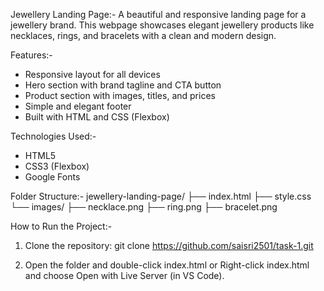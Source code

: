 Jewellery Landing Page:-
A beautiful and responsive landing page for a jewellery brand. This webpage showcases elegant jewellery products like necklaces, rings, and bracelets with a clean and modern design.

Features:-
- Responsive layout for all devices
- Hero section with brand tagline and CTA button
- Product section with images, titles, and prices
- Simple and elegant footer
- Built with HTML and CSS (Flexbox)

Technologies Used:-
- HTML5
- CSS3 (Flexbox)
- Google Fonts

Folder Structure:-
jewellery-landing-page/
├── index.html
├── style.css
└── images/
├── necklace.png
├── ring.png
├── bracelet.png

How to Run the Project:-
1. Clone the repository:
   git clone https://github.com/saisri2501/task-1.git

2. Open the folder and double-click index.html
                    or
Right-click index.html and choose Open with Live Server (in VS Code).


